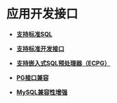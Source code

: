 # 应用开发接口

-   **[支持标准SQL](支持标准SQL.md)**  

-   **[支持标准开发接口](支持标准开发接口.md)**  

-   **[支持嵌入式SQL预处理器（ECPG）](支持嵌入式SQL预处理器（ECPG）.md)**  

-   **[PG接口兼容](PG接口兼容.md)**  

-   **[MySQL兼容性增强](MySQL兼容性增强.md)**  


